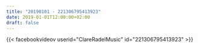 ```yaml
---
title: "20190101 - 221306795413923"
date: 2019-01-01T12:00:00+02:00
draft: false
---
```


{{< facebookvideov userid="ClareRadelMusic" id="221306795413923" >}}